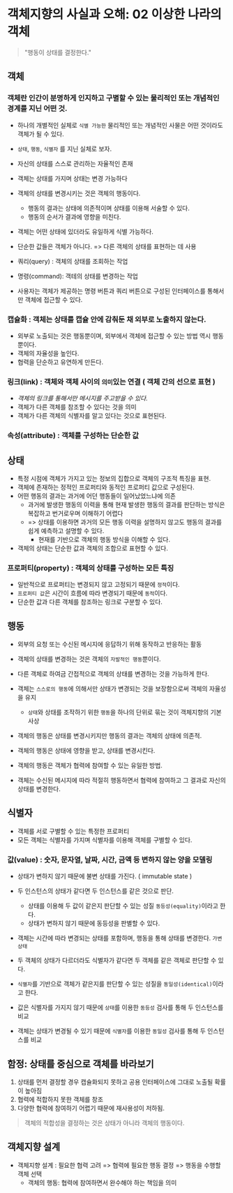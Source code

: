 # 객체지향의 사실과 오해: 02 이상한 나라의 객체
> "행동이 상태를 결정한다."

## 객체
### 객체란 인간이 분명하게 인지하고 구별할 수 있는 물리적인 또는 개념적인 경계를 지닌 어떤 것.
  - 하나의 개별적인 실체로 `식별 가능한` 물리적인 또는 개념적인 사물은 어떤 것이라도 객체가 될 수 있다.
  - `상태`, `행동`, `식별자` 를 지닌 실체로 보자. 
  - 자신의 상태를 스스로 관리하는 자율적인 존재 
- 객체는 상태를 가지며 상태는 변경 가능하다
- 객체의 상태를 변경시키는 것은 객체의 행동이다.
  - 행동의 결과는 상태에 의존적이며 상태를 이용해 서술할 수 있다.
  - 행동의 순서가 결과에 영향을 미친다.
- 객체는 어떤 상태에 있더라도 유일하게 식별 가능하다.
- 단순한 값들은 객체가 아니다. => 다른 객체의 상태를 표현하는 데 사용
  

- 쿼리(query) :  객체의 상태를 조회하는 작업
- 명령(command): 객테의 상태를 변경하는 작업 
- 사용자는 객체가 제공하는 명령 버튼과 쿼리 버튼으로 구성된 인터페이스를 통해서만 객체에 접근할 수 있다.


### 캡슐화  : 객체는 상태를 캡슐 안에 감춰둔 채 외부로 노출하지 않는다. 
  - 외부로 노출되는 것은 행동뿐이며, 외부에서 객체에 접근할 수 있는 방법 역시 행동뿐이다. 
  - 객체의 자율성을 높인다.
  - 협력을 단순하고 유연하게 만든다.
  

### **링크(link)** : 객체와 객체 사이의 `의미`있는 연결 ( 객체 간의 선으로 표현 )
  - *객체의 링크를 통해서만 메시지를 주고받을 수 있다.* 
  - 객체가 다른 객체를 참조할 수 있다는 것을 의미 
  - 객체가 다른 객체의 식별자를 알고 있다는 것으로 표현된다. 


### 속성(attribute) : 객체를 구성하는 단순한 값


## 상태
- 특정 시점에 객체가 가지고 있는 정보의 집합으로 객체의 구조적 특징을 표현.
- 객체에 존재하는 정적인 프로퍼티와 동적인 프로퍼티 값으로 구성된다.
- 어떤 행동의 결과는 과거에 어던 행동들이 일어났었느냐에 의존 
  - 과거에 발생한 행동의 이력을 통해 현재 발생한 행동의 결과를 판단하는 방식은 복잡하고 번거로우며 이해하기 어렵다
  - => 상태를 이용하면 과거의 모든 행동 이력을 설명하지 않고도 행동의 결과를 쉽게 예측하고 설명할 수 있다.
    - 현재를 기반으로 객체의 행동 방식을 이해할 수 있다.
- 객체의 상태는 단순한 값과 객체의 조합으로 표현할 수 있다. 


### 프로퍼티(property) : 객체의 상태를 구성하는 모든 특징
  - 일반적으로 프로퍼티는 변경되지 않고 고정되기 때문에 `정적`이다.
  - `프로퍼티 값`은 시간이 흐름에 따라 변경되기 때문에 `동적`이다.
  - 단순한 값과 다른 객체를 참조하는 링크로 구분할 수 있다. 

       
## 행동
- 외부의 요청 또는 수신된 메시지에 응답하기 위해 동작하고 반응하는 활동 
- 객체의 상태를 변경하는 것은 객체의 `자발적인 행동`뿐이다.
- 다른 객체로 하여금 간접적으로 객체의 상태를 변경하는 것을 가능하게 한다. 
- 객체는 `스스로의 행동`에 의해서만 상태가 변경되는 것을 보장함으로써 객체의 자율성을 유지
  - `상태`와 상태를 조작하기 위한 `행동`을 하나의 단위로 묶는 것이 객체지향의 기본 사상 
- 객체의 행동은 상태를 변경시키지만 행동의 결과는 객체의 상태에 의존적.          


- 객체의 행동은 상태에 영향을 받고, 상태를 변경시킨다.
- 객체의 행동은 객체가 협력에 참여할 수 있는 유일한 방법.
- 객체는 수신된 메시지에 따라 적절히 행동하면서 협력에 참여하고 그 결과로 자신의 상태를 변경한다.
 
## 식별자
- 객체를 서로 구별할 수 있는 특정한 프로퍼티
- 모든 객체는 식별자를 가지며 식별자를 이용해 객체를 구별할 수 있다. 


### 값(value) : 숫자, 문자열, 날짜, 시간, 금액 등 변하지 않는 양을 모델링 
  - 상태가 변하지 않기 때문에 불변 상태를 가진다. ( immutable state )
  - 두 인스턴스의 상태가 같다면 두 인스턴스를 같은 것으로 판단. 
    - 상태를 이용해 두 값이 같은지 판단할 수 있는 성질 `동등성(equality)`이라고 한다. 
    - 상태가 변하지 않기 때문에 동등성을 판별할 수 있다.


- 객체는 시간에 따라 변경되는 상태를 포함하며, 행동을 통해 상태를 변경한다. `가변 상태`
- 두 객체의 상태가 다르더라도 식별자가 같다면 두 객체를 같은 객체로 판단할 수 있다. 
- `식별자`를 기반으로 객체가 같은지를 판단할 수 있는 성질을 `동일성(identical)`이라고 한다. 

- 값은 식별자를 가지지 않기 때문에 `상태`를 이용한 `동등성` 검사를 통해 두 인스턴스를 비교
- 객체는 상태가 변경될 수 있기 때문에 `식별자`를 이용한 `동일성` 검사를 통해 두 인스턴스를 비교

## 함정: 상태를 중심으로 객체를 바라보기 
1. 상태를 먼저 결정할 경우 캡슐화되지 못하고 공용 인터페이스에 그대로 노출될 확률이 높아짐
2. 협력에 적합하지 못한 객체를 창조 
3. 다양한 협력에 참여하기 어렵기 때문에 재사용성이 저하됨.


> 객체의 적합성을 결정하는 것은 상태가 아니라 객체의 행동이다.
> 
## 객체지향 설계 
- 객체지향 설계 : 필요한 협력 고려 => 협력에 필요한 행동 결정 => 행동을 수행할 객체 선택
  - 객체의 행동: 협력에 참여하면서 완수해야 하는 책임을 의미
  